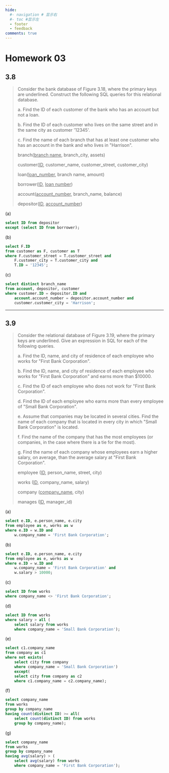 ```yaml
---
hide:
  #- navigation # 显示右
  #- toc #显示左
  - footer
  - feedback
comments: true
--- 
```


# Homework 03

## 3.8

> Consider the bank database of Figure 3.18, where the primary keys are underlined. Construct the following SQL queries for this relational database.  
> 
> a. Find the ID of each customer of the bank who has an account but not a loan.  
> 
> b. Find the ID of each customer who lives on the same street and in the same city as customer '12345'.  
> 
> c. Find the name of each branch that has at least one customer who has an account in the bank and who lives in "Harrison".
> 
> branch(<u>branch name</u>, branch_city, assets)
> 
> customer(<u>ID</u>, customer_name, customer_street, customer_city)
> 
> loan(<u>loan_number</u>, branch name, amount)
> 
> borrower(<u>ID</u>, <u>loan number</u>)
> 
> account(<u>account_number</u>, branch_name, balance)
> 
> depositor(<u>ID</u>, <u>account_number</u>)

(a)

```sql
select ID from depositor
except (select ID from borrower);
```

(b)

```sql
select F.ID 
from customer as F, customer as T
where F.customer_street = T.customer_street and
	F.customer_city = T.customer_city and
	T.ID = '12345';
```

(c)

```sql
select distinct branch_name
from account, depositor, customer
where customer.ID = depositor.ID and
	account.account_number = depositor.account_number and
	customer.customer_city = 'Harrison';
```
***
## 3.9

> Consider the relational database of Figure 3.19, where the primary keys are underlined. Give an expression in SQL for each of the following queries.
> 
> a. Find the ID, name, and city of residence of each employee who works for "First Bank Corporation".  
> 
> b. Find the ID, name, and city of residence of each employee who works for "First Bank Corporation" and earns more than $10000. 
>  
> c. Find the ID of each employee who does not work for "First Bank Corporation".  
> 
> d. Find the ID of each employee who earns more than every employee of "Small Bank Corporation".  
> 
> e. Assume that companies may be located in several cities. Find the name of each company that is located in every city in which "Small Bank Corporation" is located.  
> 
> f. Find the name of the company that has the most employees (or companies, in the case where there is a tie for the most).  
> 
> g. Find the name of each company whose employees earn a higher salary, on average, than the average salary at "First Bank Corporation".
> 
> employee (<u>ID</u>, person_name, street, city)
> 
> works (<u>ID</u>, company_name, salary)
> 
> company (<u>company_name</u>, city)
> 
> manages (<u>ID</u>, manager_id)

(a)

```sql
select e.ID, e.person_name, e.city
from employee as e, works as w
where e.ID = w.ID and
	w.company_name = 'First Bank Corporation';
```

(b)

```sql
select e.ID, e.person_name, e.city
from employee as e, works as w
where e.ID = w.ID and
	w.company_name = 'First Bank Corporation' and
	w.salary > 10000;
```

(c)

```sql
select ID from works
where company_name <> 'First Bank Corporation';
```

(d)

```sql
select ID from works
where salary > all (
	select salary from works 
	where company_name = 'Small Bank Corporation');
```

(e)

```sql
select c1.company_name
from company as c1
where not exists(
	select city from company
	where company_name = 'Small Bank Corporation')
	except(
	select city from company as c2
	where c1.company_name = c2.company_name);
```

(f)

```sql
select company_name
from works
group by company_name
having count(distinct ID) >= all(
	select count(distinct ID) from works
	group by company_name);
```

(g)

```sql
select company_name
from works
group by company_name
having avg(salary) > (
	select avg(salary) from works
	where company_name = 'First Bank Corporation');
```
